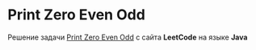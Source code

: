 # Print Zero Even Odd
Решение задачи [Print Zero Even Odd](https://leetcode.com/problems/print-zero-even-odd/) с сайта **LeetCode** на языке **Java**